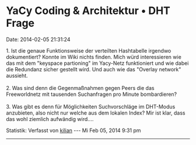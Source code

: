 YaCy Coding & Architektur • DHT Frage
=====================================

Date: 2014-02-05 21:31:24

1\. Ist die genaue Funktionsweise der verteilten Hashtabelle irgendwo
dokumentiert? Konnte im Wiki nichts finden. Mich würd interessieren wie
das mit dem \"keyspace partioning\" im Yacy-Netz funktioniert und wie
dabei die Redundanz sicher gestellt wird. Und auch wie das \"Overlay
network\" aussieht.\
\
2. Was sind denn die Gegenmaßnahmen gegen Peers die das Freeworldnetz
mit tausenden Suchanfragen pro Minute bombardieren?\
\
3. Was gibt es denn für Möglichkeiten Suchvorschläge im DHT-Modus
anzubieten, also nicht nur welche aus dem lokalen Index? Mir ist klar,
dass das wohl ziemlich aufwändig wird\....

Statistik: Verfasst von
[kilian](http://forum.yacy-websuche.de/memberlist.php?mode=viewprofile&u=674)
--- Mi Feb 05, 2014 9:31 pm

------------------------------------------------------------------------
